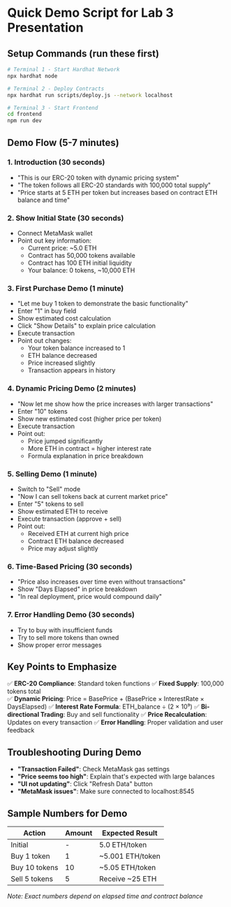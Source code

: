 # Quick Demo Script for Lab 3 Presentation

## Setup Commands (run these first)

```bash
# Terminal 1 - Start Hardhat Network
npx hardhat node

# Terminal 2 - Deploy Contracts  
npx hardhat run scripts/deploy.js --network localhost

# Terminal 3 - Start Frontend
cd frontend
npm run dev
```

## Demo Flow (5-7 minutes)

### 1. Introduction (30 seconds)
- "This is our ERC-20 token with dynamic pricing system"
- "The token follows all ERC-20 standards with 100,000 total supply"
- "Price starts at 5 ETH per token but increases based on contract ETH balance and time"

### 2. Show Initial State (30 seconds)
- Connect MetaMask wallet
- Point out key information:
  - Current price: ~5.0 ETH
  - Contract has 50,000 tokens available
  - Contract has 100 ETH initial liquidity
  - Your balance: 0 tokens, ~10,000 ETH

### 3. First Purchase Demo (1 minute)
- "Let me buy 1 token to demonstrate the basic functionality"
- Enter "1" in buy field
- Show estimated cost calculation
- Click "Show Details" to explain price calculation
- Execute transaction
- Point out changes:
  - Your token balance increased to 1
  - ETH balance decreased
  - Price increased slightly
  - Transaction appears in history

### 4. Dynamic Pricing Demo (2 minutes)
- "Now let me show how the price increases with larger transactions"
- Enter "10" tokens
- Show new estimated cost (higher price per token)
- Execute transaction
- Point out:
  - Price jumped significantly
  - More ETH in contract = higher interest rate
  - Formula explanation in price breakdown

### 5. Selling Demo (1 minute)  
- Switch to "Sell" mode
- "Now I can sell tokens back at current market price"
- Enter "5" tokens to sell
- Show estimated ETH to receive
- Execute transaction (approve + sell)
- Point out:
  - Received ETH at current high price
  - Contract ETH balance decreased
  - Price may adjust slightly

### 6. Time-Based Pricing (30 seconds)
- "Price also increases over time even without transactions"
- Show "Days Elapsed" in price breakdown
- "In real deployment, price would compound daily"

### 7. Error Handling Demo (30 seconds)
- Try to buy with insufficient funds
- Try to sell more tokens than owned
- Show proper error messages

## Key Points to Emphasize

✅ **ERC-20 Compliance**: Standard token functions
✅ **Fixed Supply**: 100,000 tokens total  
✅ **Dynamic Pricing**: Price = BasePrice + (BasePrice × InterestRate × DaysElapsed)
✅ **Interest Rate Formula**: ETH_balance ÷ (2 × 10⁹)
✅ **Bi-directional Trading**: Buy and sell functionality
✅ **Price Recalculation**: Updates on every transaction
✅ **Error Handling**: Proper validation and user feedback

## Troubleshooting During Demo

- **"Transaction Failed"**: Check MetaMask gas settings
- **"Price seems too high"**: Explain that's expected with large balances
- **"UI not updating"**: Click "Refresh Data" button
- **"MetaMask issues"**: Make sure connected to localhost:8545

## Sample Numbers for Demo

| Action | Amount | Expected Result |
|--------|--------|----------------|
| Initial | - | 5.0 ETH/token |
| Buy 1 token | 1 | ~5.001 ETH/token |
| Buy 10 tokens | 10 | ~5.05 ETH/token |
| Sell 5 tokens | 5 | Receive ~25 ETH |

*Note: Exact numbers depend on elapsed time and contract balance*
